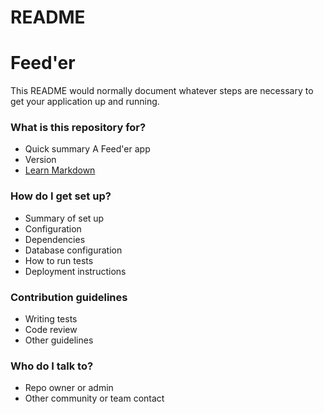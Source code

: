 # README #

# Feed'er # 

This README would normally document whatever steps are necessary to get your application up and running.

### What is this repository for? ###

* Quick summary
A Feed'er app
* Version
* [Learn Markdown](https://bitbucket.org/tutorials/markdowndemo)

### How do I get set up? ###

* Summary of set up
* Configuration
* Dependencies
* Database configuration
* How to run tests
* Deployment instructions

### Contribution guidelines ###

* Writing tests
* Code review
* Other guidelines

### Who do I talk to? ###

* Repo owner or admin
* Other community or team contact